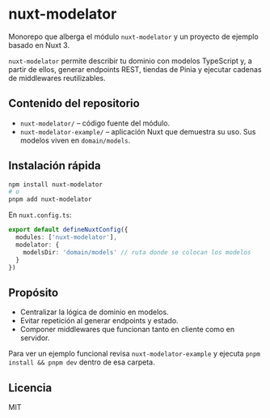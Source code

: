 # nuxt-modelator

Monorepo que alberga el módulo `nuxt-modelator` y un proyecto de ejemplo basado en Nuxt 3.

`nuxt-modelator` permite describir tu dominio con modelos TypeScript y, a partir de ellos, generar endpoints REST, tiendas de Pinia y ejecutar cadenas de middlewares reutilizables.

## Contenido del repositorio

- `nuxt-modelator/` – código fuente del módulo.
- `nuxt-modelator-example/` – aplicación Nuxt que demuestra su uso. Sus modelos viven en `domain/models`.

## Instalación rápida

```bash
npm install nuxt-modelator
# o
pnpm add nuxt-modelator
```

En `nuxt.config.ts`:

```ts
export default defineNuxtConfig({
  modules: ['nuxt-modelator'],
  modelator: {
    modelsDir: 'domain/models' // ruta donde se colocan los modelos
  }
})
```

## Propósito

- Centralizar la lógica de dominio en modelos.
- Evitar repetición al generar endpoints y estado.
- Componer middlewares que funcionan tanto en cliente como en servidor.

Para ver un ejemplo funcional revisa `nuxt-modelator-example` y ejecuta `pnpm install && pnpm dev` dentro de esa carpeta.

## Licencia

MIT
